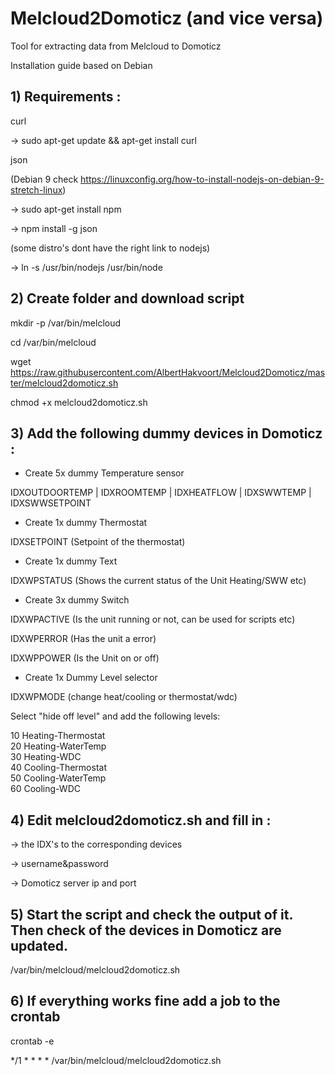 # Melcloud2Domoticz (and vice versa)
Tool for extracting data from Melcloud to Domoticz

Installation guide based on Debian

## 1) Requirements :

curl

-> sudo apt-get update && apt-get install curl

json 

(Debian 9 check https://linuxconfig.org/how-to-install-nodejs-on-debian-9-stretch-linux)

-> sudo apt-get install npm

-> npm install -g json

(some distro's dont have the right link to nodejs)

-> ln -s /usr/bin/nodejs /usr/bin/node


## 2) Create folder and download script

mkdir -p /var/bin/melcloud

cd /var/bin/melcloud

wget https://raw.githubusercontent.com/AlbertHakvoort/Melcloud2Domoticz/master/melcloud2domoticz.sh

chmod +x melcloud2domoticz.sh



## 3) Add the following dummy devices in Domoticz :

- Create 5x dummy Temperature sensor

IDXOUTDOORTEMP | IDXROOMTEMP | IDXHEATFLOW | IDXSWWTEMP | IDXSWWSETPOINT

- Create 1x dummy Thermostat

IDXSETPOINT (Setpoint of the thermostat)

- Create 1x dummy Text

IDXWPSTATUS (Shows the current status of the Unit Heating/SWW etc)

- Create 3x dummy Switch

IDXWPACTIVE (Is the unit running or not, can be used for scripts etc)

IDXWPERROR (Has the unit a error)

IDXWPPOWER (Is the Unit on or off)


- Create 1x Dummy Level selector

IDXWPMODE (change heat/cooling or thermostat/wdc)

Select "hide off level" and add the following levels:

10	Heating-Thermostat		
20	Heating-WaterTemp	 	
30	Heating-WDC	 	
40	Cooling-Thermostat	 	
50	Cooling-WaterTemp	 	
60	Cooling-WDC


## 4) Edit melcloud2domoticz.sh and fill in : 

-> the IDX's to the corresponding devices 

-> username&password

-> Domoticz server ip and port


## 5) Start the script and check the output of it. Then check of the devices in Domoticz are updated.

/var/bin/melcloud/melcloud2domoticz.sh

## 6) If everything works fine add a job to the crontab

crontab -e

  */1 * * * *   /var/bin/melcloud/melcloud2domoticz.sh
  
